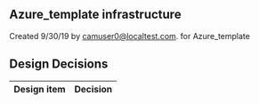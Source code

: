 ## Azure_template infrastructure

Created 9/30/19 by camuser0@localtest.com. for Azure_template


## Design Decisions
| Design item                | Decision|
| :----------------------------------- | :--------------------------------------------------------------------------------|
